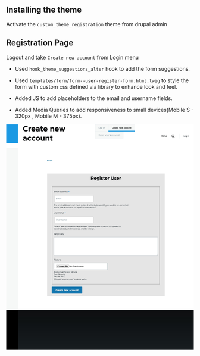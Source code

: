 
## Installing the theme 

Activate the `custom_theme_registration` theme from drupal admin

## Registration Page

Logout and take `Create new account` from  Login menu


-  Used `hook_theme_suggestions_alter` hook to add the form suggestions.

-  Used `templates/form/form--user-register-form.html.twig` 
to style the form with custom css defined via library 
to enhance look and feel.

- Added JS to add placeholders to the email and username fields.

- Added Media Queries to add responsiveness to small 
devices(Mobile S - 320px , Mobile M - 375px).

![Alt text](ss.png)